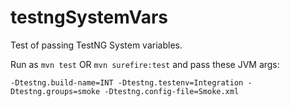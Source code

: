 testngSystemVars
================

Test of passing TestNG System variables.

Run as  ```mvn test```  OR  ```mvn surefire:test```  and pass these JVM args:

```-Dtestng.build-name=INT -Dtestng.testenv=Integration -Dtestng.groups=smoke -Dtestng.config-file=Smoke.xml```
